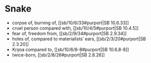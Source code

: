 # Snake

* corpse of, burning of, [[sb/10/6/33#purport|SB 10.6.33]]
* cruel person compared with, [[sb/10/4/5#purport|SB 10.4.5]]
* fear of, freedom from, [[sb/2/9/34#purport|SB 2.9.34]]
* holes of, compared to materialists’ ears, [[sb/2/3/20#purport|SB 2.3.20]]
* Kṛṣṇa compared to, [[sb/10/6/8-8#purport|SB 10.6.8-8]]
* twice-born, [[sb/2/8/26#purport|SB 2.8.26]]
